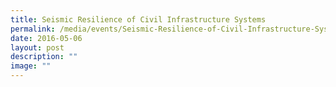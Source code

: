 ```yaml
---
title: Seismic Resilience of Civil Infrastructure Systems
permalink: /media/events/Seismic-Resilience-of-Civil-Infrastructure-Systems/
date: 2016-05-06
layout: post
description: ""
image: ""
---
```

